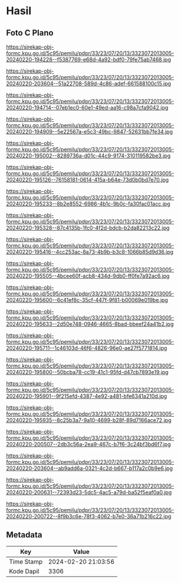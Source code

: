 # Hasil

## Foto C Plano

https://sirekap-obj-formc.kpu.go.id/5c95/pemilu/pdpr/33/23/07/20/13/3323072013005-20240220-194228--f5387769-e68d-4a92-bdf0-79fe75ab7468.jpg

https://sirekap-obj-formc.kpu.go.id/5c95/pemilu/pdpr/33/23/07/20/13/3323072013005-20240220-203604--51a22708-589d-4c86-adef-661588100c15.jpg

https://sirekap-obj-formc.kpu.go.id/5c95/pemilu/pdpr/33/23/07/20/13/3323072013005-20240220-194714--07eb1ec0-60e1-49ed-aa16-c98a7cfa9042.jpg

https://sirekap-obj-formc.kpu.go.id/5c95/pemilu/pdpr/33/23/07/20/13/3323072013005-20240220-194909--5e22567a-e5c3-49bc-9847-52631bb7fe34.jpg

https://sirekap-obj-formc.kpu.go.id/5c95/pemilu/pdpr/33/23/07/20/13/3323072013005-20240220-195002--8289736a-d01c-44c9-9174-310119582be3.jpg

https://sirekap-obj-formc.kpu.go.id/5c95/pemilu/pdpr/33/23/07/20/13/3323072013005-20240220-195126--76158181-0614-415a-b64e-73d0b0bd7e70.jpg

https://sirekap-obj-formc.kpu.go.id/5c95/pemilu/pdpr/33/23/07/20/13/3323072013005-20240220-195233--8b2e8552-6986-4b1c-9b0c-fa30fac01acc.jpg

https://sirekap-obj-formc.kpu.go.id/5c95/pemilu/pdpr/33/23/07/20/13/3323072013005-20240220-195328--87c4135b-1fc0-4f2d-bdcb-b2da82213c22.jpg

https://sirekap-obj-formc.kpu.go.id/5c95/pemilu/pdpr/33/23/07/20/13/3323072013005-20240220-195416--4cc253ac-8a73-4b9b-b3c8-1066b85d9d36.jpg

https://sirekap-obj-formc.kpu.go.id/5c95/pemilu/pdpr/33/23/07/20/13/3323072013005-20240220-195505--4bcee60f-acb8-434d-9db0-ff0fe7a92ac6.jpg

https://sirekap-obj-formc.kpu.go.id/5c95/pemilu/pdpr/33/23/07/20/13/3323072013005-20240220-195600--6c41ef8c-35cf-447f-9f81-b00069e019be.jpg

https://sirekap-obj-formc.kpu.go.id/5c95/pemilu/pdpr/33/23/07/20/13/3323072013005-20240220-195633--2d50e748-0946-4665-8bad-bbeef24a41b2.jpg

https://sirekap-obj-formc.kpu.go.id/5c95/pemilu/pdpr/33/23/07/20/13/3323072013005-20240220-195711--1c46103d-46f6-4826-96e0-ae27f5771814.jpg

https://sirekap-obj-formc.kpu.go.id/5c95/pemilu/pdpr/33/23/07/20/13/3323072013005-20240220-195800--50bcba78-cc19-41c1-95fd-d47cb7893e19.jpg

https://sirekap-obj-formc.kpu.go.id/5c95/pemilu/pdpr/33/23/07/20/13/3323072013005-20240220-195901--9f215efd-4387-4e92-a481-bfe6341a210d.jpg

https://sirekap-obj-formc.kpu.go.id/5c95/pemilu/pdpr/33/23/07/20/13/3323072013005-20240220-195935--8c25b3a7-9a10-4699-b28f-89d7166ace72.jpg

https://sirekap-obj-formc.kpu.go.id/5c95/pemilu/pdpr/33/23/07/20/13/3323072013005-20240220-200507--2db3c56a-2ea9-467c-b7f6-3c24bf3bd6f7.jpg

https://sirekap-obj-formc.kpu.go.id/5c95/pemilu/pdpr/33/23/07/20/13/3323072013005-20240220-203604--ab9add6a-0321-4c2d-b667-b117a2c0b9e6.jpg

https://sirekap-obj-formc.kpu.go.id/5c95/pemilu/pdpr/33/23/07/20/13/3323072013005-20240220-200631--72393d23-5dc5-4ac5-a79d-ba52f5eaf0a0.jpg

https://sirekap-obj-formc.kpu.go.id/5c95/pemilu/pdpr/33/23/07/20/13/3323072013005-20240220-200722--8f9b3c6e-78f3-4062-b7e0-36a71b216c22.jpg


## Metadata

| Key        | Value               |
| ---------- | ------------------- |
| Time Stamp | 2024-02-20 21:03:56 |
| Kode Dapil | 3306                |



